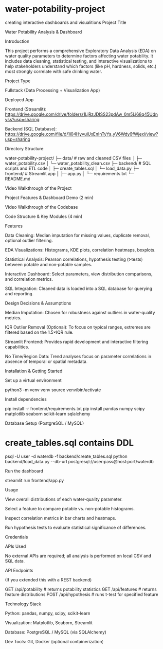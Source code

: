 # water-potability-project
creating interactive dashboards and visualitions 
Project Title

Water Potability Analysis & Dashboard

Introduction

This project performs a comprehensive Exploratory Data Analysis (EDA) on water quality parameters to determine factors affecting water potability. It includes data cleaning, statistical testing, and interactive visualizations to help stakeholders understand which factors (like pH, hardness, solids, etc.) most strongly correlate with safe drinking water.

Project Type

Fullstack (Data Processing + Visualization App)

Deployed App

Frontend (Streamlit): https://drive.google.com/drive/folders/1LjRzJDlSS23pdAw_0m5Li68q45Udnvss?usp=sharing

Backend (SQL Database): https://drive.google.com/file/d/1i04HyvuiUxEnInTyYs_yV6Wdy6fWjexi/view?usp=sharing

Directory Structure

water-potability-project/
├─ data/                    # raw and cleaned CSV files
│  ├─ water_potability.csv
│  └─ water_potability_clean.csv
├─ backend/                 # SQL scripts and ETL code
│  ├─ create_tables.sql
│  └─ load_data.py
├─ frontend/                # Streamlit app
│  ├─ app.py
│  └─ requirements.txt
└─ README.md

Video Walkthrough of the Project

Project Features & Dashboard Demo (2 min)

Video Walkthrough of the Codebase

Code Structure & Key Modules (4 min)

Features

Data Cleaning: Median imputation for missing values, duplicate removal, optional outlier filtering.

EDA Visualizations: Histograms, KDE plots, correlation heatmaps, boxplots.

Statistical Analysis: Pearson correlations, hypothesis testing (t‑tests) between potable and non‑potable samples.

Interactive Dashboard: Select parameters, view distribution comparisons, and correlation metrics.

SQL Integration: Cleaned data is loaded into a SQL database for querying and reporting.

Design Decisions & Assumptions

Median Imputation: Chosen for robustness against outliers in water-quality metrics.

IQR Outlier Removal (Optional): To focus on typical ranges, extremes are filtered based on the 1.5×IQR rule.

Streamlit Frontend: Provides rapid development and interactive filtering capabilities.

No Time/Region Data: Trend analyses focus on parameter correlations in absence of temporal or spatial metadata.

Installation & Getting Started

Set up a virtual environment

python3 -m venv venv
source venv/bin/activate

Install dependencies

pip install -r frontend/requirements.txt
pip install pandas numpy scipy matplotlib seaborn scikit-learn sqlalchemy

Database Setup (PostgreSQL / MySQL)

# create_tables.sql contains DDL
psql -U user -d waterdb -f backend/create_tables.sql
python backend/load_data.py --db-url postgresql://user:pass@host:port/waterdb

Run the dashboard

streamlit run frontend/app.py

Usage

View overall distributions of each water-quality parameter.

Select a feature to compare potable vs. non-potable histograms.

Inspect correlation metrics in bar charts and heatmaps.

Run hypothesis tests to evaluate statistical significance of differences.

Credentials

APIs Used

No external APIs are required; all analysis is performed on local CSV and SQL data.

API Endpoints

(If you extended this with a REST backend)

GET  /api/potability       # returns potability statistics
GET  /api/features         # returns feature distributions
POST /api/hypothesis       # runs t-test for specified feature

Technology Stack

Python: pandas, numpy, scipy, scikit-learn

Visualization: Matplotlib, Seaborn, Streamlit

Database: PostgreSQL / MySQL (via SQLAlchemy)

Dev Tools: Git, Docker (optional containerization)

